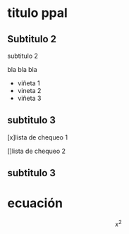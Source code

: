 # titulo ppal

## Subtitulo 2


subtitulo 2

bla bla bla

* viñeta 1
* vineta 2
* viñeta 3

## subtitulo 3

[x]lista de chequeo 1

[]lista de chequeo 2

## subtitulo 3

# ecuación

$$x^2$$
